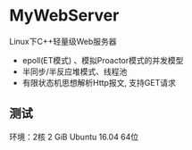 # MyWebServer
Linux下C++轻量级Web服务器     
* epoll(ET模式) 、模拟Proactor模式的并发模型
* 半同步/半反应堆模式、线程池 
* 有限状态机思想解析Http报文, 支持GET请求
## 测试
环境：2核 2 GiB  Ubuntu  16.04 64位
